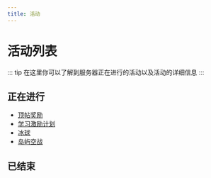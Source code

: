 ```yaml
---
title: 活动
---
```


# 活动列表
::: tip
在这里你可以了解到服务器正在进行的活动以及活动的详细信息
:::

<!-- <img :src="$withBase('/assets/img/modes-minecraft-survive.jpg')" style="border-radius: 7px;"/> -->

## 正在进行

- [顶帖奖励](bump.md) <Badge text="长期活动" type="warning"/>
- [学习激励计划](studybump.md) <Badge text="长期活动" type="warning"/>
- [冰球](bingqiu.md) <Badge text="长期活动" type="warning"/><Badge text="new" type="tip"/>
- [岛屿空战](skywar.md) <Badge text="new" type="tip"/>

## 已结束